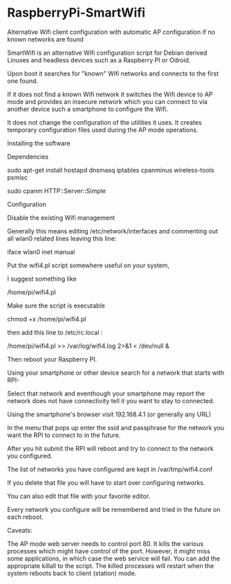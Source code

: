 # RaspberryPi-SmartWifi
Alternative Wifi client configuration with automatic AP configuration if no known networks are found

SmartWifi is an alternative Wifi configuration script for Debian derived Linuxes and headless devices such as a Raspberry PI or Odroid.

Upon boot it searches for "known" Wifi networks and connects to the first one found.

If it does not find a known Wifi network it switches the Wifi device to AP mode and provides an insecure network which you can connect to via another device such a smartphone to configure the Wifi.

It does not change the configuration of the utilities it uses.   It creates temporary configuration files used during the AP mode operations.

Installing the software

Dependencies

sudo apt-get install hostapd dnsmasq iptables cpanminus wireless-tools psmisc

sudo cpanm HTTP::Server::Simple

Configuration

Disable the existing Wifi management

Generally this means editing /etc/network/interfaces and commenting out all wlan0 related lines leaving this line:

iface wlan0 inet manual

Put the wifi4.pl script somewhere useful on your system,

I suggest something like

/home/pi/wifi4.pl

Make sure the script is executable

chmod +x /home/pi/wifi4.pl

then add this line to /etc/rc.local :

/home/pi/wifi4.pl >> /var/log/wifi4.log 2>&1 < /dev/null &

Then reboot your Raspberry PI.

Using your smartphone or other device search for a network that starts with RPI-

Select that network and eventhough your smartphone may report the network does not have
connectivity tell it you want to stay to connected.

Using the smartphone's browser visit 192.168.4.1 (or generally any URL)

In the menu that pops up enter the ssid and passphrase for the network you want the RPI to connect to in the future.

After you hit submit the RPI will reboot and try to connect to the network you configured.

The list of networks you have configured are kept in /var/tmp/wifi4.conf

If you delete that file you will have to start over configuring networks.

You can also edit that file with your favorite editor.

Every network you configure will be remembered and tried in the future on each reboot.

Caveats:

The AP mode web server needs to control port 80.  It kills the various processes which might have control of the port.  However, it might miss some applications, in which case the web service will fail.  You can add the appropriate killall to the script.  The killed processes will restart when the system reboots back to client (station) mode.


